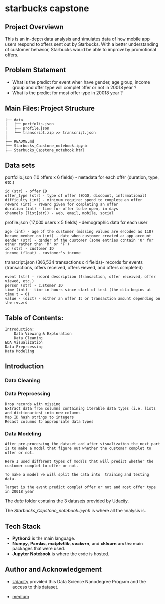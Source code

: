 # starbucks capstone

## Project Overviewn
This is an in-depth data analysis and simulates data of how mobile app users respond to offers sent out by Starbucks. With a better understanding of customer behavior, Starbucks would be able to improve by promotional offers.

## Problem Statement
- What is the predict for event when have gender, age group, income group and offer type will complet offer or not in 20018 year ?
- What is the predict for most offer type in 20018 year ?
 
## Main Files: Project Structure
```
├── data          
|   ├── portfolio.json
|   ├── profile.json
|   └── transcript.zip >> transcript.json
|
├── README.md
├── Starbucks_Capstone_notebook.ipynb 
├── Starbucks_Capstone_notebook.html

```

## Data sets

portfolio.json (10 offers x 6 fields) - metadata for each offer (duration, type, etc.)

    id (str) - offer ID
    offer_type (str) - type of offer (BOGO, discount, informational)
    difficulty (int) - minimum required spend to complete an offer
    reward (int) - reward given for completing an offer
    duration (int) - time for offer to be open, in days
    channels (list[str]) - web, email, mobile, social

profile.json (17,000 users x 5 fields) - demographic data for each user

    age (int) - age of the customer (missing values are encoded as 118)
    became_member_on (int) - date when customer created an app account
    gender (str) - gender of the customer (some entries contain 'O' for other rather than 'M' or 'F')
    id (str) - customer ID
    income (float) - customer's income

transcript.json (306,534 transactions x 4 fields)- records for events (transactions, offers received, offers viewed, and offers completed)

    event (str) - record description (transaction, offer received, offer viewed, etc.)
    person (str) - customer ID
    time (int) - time in hours since start of test (the data begins at time t = 0)
    value - (dict) - either an offer ID or transaction amount depending on the record

## Table of Contents:

    Introduction:
        Data Viewing & Exploration
        Data Cleaning
    EDA Visualization
    Data Preprcessing
    Data Modeling

## Introduction

 ### Data Cleaning 
 ### Data Preprcessing

    Drop records with missing 
    Extract data from columns containing iterable data types (i.e. lists and dictionaries) into new columns
    Map ID hash strings to integers
    Recast columns to appropriate data types
 
 ### Data Modeling

    After pre-processing the dataset and after visualization the next part is to make a model that figure out whether the customer complet to offer or not.

    Here I used different types of models that will predict whether the customer complet to offer or not.

    To make a model we will split the data into  training and testing data.
 
    Target is the event predict complet offer or not and most offer type in 20018 year

The *data* folder contains the 3 datasets provided by Udacity.

The *Starbucks_Capstone_notebook.ipynb* is where all the analysis is.

## Tech Stack
- **Python3** is the main language.
- **Numpy**, **Pandas**, **matplotlib**, **seaborn**, and **sklearn** are the main packages that were used.
- **Jupyter Notebook** is where the code is hosted.

## Author and Acknowledgement

- [Udacity](https://www.udacity.com/) provided this Data Science Nanodegree Program and the access to this dataset.

- [medium](https://karimsoft.medium.com/karimsoft-starbucks-capstone-58821de875ac)
